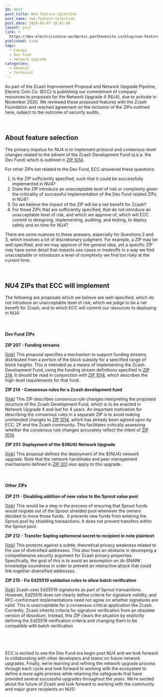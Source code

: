 ```yaml
---
ID: 9637
post_title: NU4 feature selection
post_name: nu4-feature-selection
post_date: 2020-05-07 18:42:40
layout: post
link: >
  https://dev-electriccoinco-wordpress.pantheonsite.io/blog/nu4-feature-selection/
published: true
tags:
  - Canopy
  - Dev Fund
  - network upgrade
categories:
  - General
  - Technical
---
```

<!-- wp:paragraph -->
<p>As part of the Zcash Improvement Proposal and Network Upgrade Pipeline, Electric Coin Co. (ECC) is publishing our commitment of company resources to proposals for the Network Upgrade 4 (NU4), due to activate in November 2020. We reviewed these proposed features with the Zcash Foundation and reached agreement on the inclusion of the ZIPs outlined here, subject to the outcome of security audits.</p>
<!-- /wp:paragraph -->

<!-- wp:spacer {"height":20} -->
<div style="height:20px" aria-hidden="true" class="wp-block-spacer"></div>
<!-- /wp:spacer -->

<!-- wp:heading -->
<h2>About feature selection</h2>
<!-- /wp:heading -->

<!-- wp:paragraph -->
<p>The primary impetus for NU4 is to implement protocol and consensus-level changes related to the advent of the Zcash Development Fund (a.k.a. the Dev Fund) which is outlined in <a href="https://zips.z.cash/zip-1014" target="_blank" rel="noreferrer noopener">ZIP 1014</a>.</p>
<!-- /wp:paragraph -->

<!-- wp:paragraph -->
<p>For other ZIPs not related to the Dev Fund, ECC answered these questions:</p>
<!-- /wp:paragraph -->

<!-- wp:list {"ordered":true} -->
<ol><li>Is the ZIP sufficiently specified, such that it could be successfully implemented in NU4?</li><li>Does the ZIP introduce an unacceptable level of risk or complexity given the criticality of successful implementation of the Dev Fund related ZIPs in NU4?</li><li>Do we believe the impact of the ZIP will be a net benefit for Zcash?&nbsp;</li><li>For those ZIPs that are sufficiently specified, that do not introduce an unacceptable level of risk, and which we approve of, which will ECC commit to designing, implementing, auditing, and testing, to deploy safely and on time for NU4?</li></ol>
<!-- /wp:list -->

<!-- wp:paragraph -->
<p>There are some nuances to these answers, especially for Questions 2 and 3, which involves a lot of discretionary judgment. For example, a ZIP may be well specified, and we may approve of the general idea, yet a specific ZIP may have some detail that impacts use cases or tradeoffs in a way we find unacceptable or introduces a level of complexity we find too risky at the current time.</p>
<!-- /wp:paragraph -->

<!-- wp:spacer {"height":20} -->
<div style="height:20px" aria-hidden="true" class="wp-block-spacer"></div>
<!-- /wp:spacer -->

<!-- wp:heading -->
<h2>NU4 ZIPs that ECC will implement</h2>
<!-- /wp:heading -->

<!-- wp:paragraph -->
<p>The following are proposals which we believe are well-specified, which do not introduce an unacceptable level of risk, which we judge to be a net benefit for Zcash, and to which ECC will commit our resources to deploying in NU4:</p>
<!-- /wp:paragraph -->

<!-- wp:spacer {"height":20} -->
<div style="height:20px" aria-hidden="true" class="wp-block-spacer"></div>
<!-- /wp:spacer -->

<!-- wp:heading {"level":4} -->
<h4>Dev Fund ZIPs</h4>
<!-- /wp:heading -->

<!-- wp:paragraph -->
<p><strong>ZIP 207 - Funding streams</strong></p>
<!-- /wp:paragraph -->

<!-- wp:paragraph -->
<p><a href="https://zips.z.cash/zip-0207" target="_blank" rel="noreferrer noopener">[link]</a> This proposal specifies a mechanism to support funding streams, distributed from a portion of the block subsidy for a specified range of block heights. This is intended as a means of implementing the Zcash Development Fund, using the funding stream definitions specified in <a href="https://zips.z.cash/zip-0214" target="_blank" rel="noreferrer noopener">ZIP 214</a>. It should be read in conjunction with <a href="https://zips.z.cash/zip-1014" target="_blank" rel="noreferrer noopener">ZIP 1014</a>, which describes the high-level requirements for that fund.</p>
<!-- /wp:paragraph -->

<!-- wp:paragraph -->
<p><strong>ZIP 214 - Consensus rules for a Zcash development fund</strong></p>
<!-- /wp:paragraph -->

<!-- wp:paragraph -->
<p><a rel="noreferrer noopener" href="https://zips.z.cash/zip-0214" target="_blank">[link]</a> This ZIP describes consensus rule changes interpreting the proposed structure of the Zcash Development Fund, which is to be enacted in Network Upgrade 4 and last for 4 years. An important motivation for describing the consensus rules in a separate ZIP is to avoid making unintended changes to <a href="https://zips.z.cash/zip-1014" target="_blank" rel="noreferrer noopener">ZIP 1014</a>, which has already been agreed upon by ECC, ZF and the Zcash community. This facilitates critically assessing whether the consensus rule changes accurately reflect the intent of <a href="https://zips.z.cash/zip-1014" target="_blank" rel="noreferrer noopener">ZIP 1014</a>.</p>
<!-- /wp:paragraph -->

<!-- wp:paragraph -->
<p><strong>ZIP 251: Deployment of the ${NU4} Network Upgrade</strong></p>
<!-- /wp:paragraph -->

<!-- wp:paragraph -->
<p><a href="https://zips.z.cash/zip-0251" target="_blank" rel="noreferrer noopener">[link]</a> This proposal defines the deployment of the ${NU4} network upgrade. Note that the network handshake and peer management mechanisms defined in <a href="https://zips.z.cash/zip-0201" target="_blank" rel="noreferrer noopener">ZIP 201</a> also apply to this upgrade.</p>
<!-- /wp:paragraph -->

<!-- wp:spacer {"height":20} -->
<div style="height:20px" aria-hidden="true" class="wp-block-spacer"></div>
<!-- /wp:spacer -->

<!-- wp:heading {"level":4} -->
<h4>Other ZIPs</h4>
<!-- /wp:heading -->

<!-- wp:paragraph -->
<p><strong>ZIP 211 - Disabling addition of new value to the Sprout value pool</strong></p>
<!-- /wp:paragraph -->

<!-- wp:paragraph -->
<p><a rel="noreferrer noopener" href="https://github.com/zcash/zips/pull/214" target="_blank">[link]</a> This would be a step in the process of ensuring that Sprout funds would migrate out of the Sprout shielded pool whenever the owners decided to move those funds.&nbsp; It prevents new funds from entering the Sprout pool by shielding transactions. It does not prevent transfers within the Sprout pool.&nbsp;</p>
<!-- /wp:paragraph -->

<!-- wp:paragraph -->
<p><strong>ZIP 212 - Transfer Sapling ephemeral secret to recipient in note plaintext</strong></p>
<!-- /wp:paragraph -->

<!-- wp:paragraph -->
<p><a href="https://github.com/zcash/zips/pull/222" target="_blank" rel="noreferrer noopener">[link]</a> This protects against a subtle, theoretical privacy weakness related to the use of diversified addresses. This also fixes an obstacle in developing a comprehensive security argument for Zcash privacy properties. Specifically, the goal of this is to avoid an assumption on zk-SNARK knowledge soundness in order to prevent an interactive attack that could link together diversified addresses.</p>
<!-- /wp:paragraph -->

<!-- wp:paragraph -->
<p><strong>ZIP 215 - Fix Ed25519 validation rules to allow batch verification</strong></p>
<!-- /wp:paragraph -->

<!-- wp:paragraph -->
<p><a href="https://github.com/zcash/zips/pull/355" target="_blank" rel="noreferrer noopener">[link]</a> Zcash uses Ed25519 signatures as part of Sprout transactions. However, Ed25519 does not clearly define criteria for signature validity, and RFC-conformant implementations need not agree on whether signatures are valid. This is unacceptable for a consensus-critical application like Zcash. Currently, Zcash inherits criteria for signature verification from an obsolete version of libsodium. Instead, this ZIP clears the situation by explicitly defining the Ed25519 verification criteria and changing them to be compatible with batch verification</p>
<!-- /wp:paragraph -->

<!-- wp:html -->
<div class="wp-block-spacer" style="height: 45px;" aria-hidden="true">&nbsp;</div>
<!-- /wp:html -->

<!-- wp:paragraph -->
<p>ECC is excited to see the Dev Fund era begin post NU4 and we look forward to collaborating with other developers and teams on future network upgrades. Finally, we’re learning and refining the network upgrade process through each cycle and look forward to working with the ecosystem to define a more agile process while retaining the safeguards that have provided several successful upgrades throughout the years. We’re excited about the future of Zcash and look forward to working with the community and major grant recipients on NU5!</p>
<!-- /wp:paragraph -->